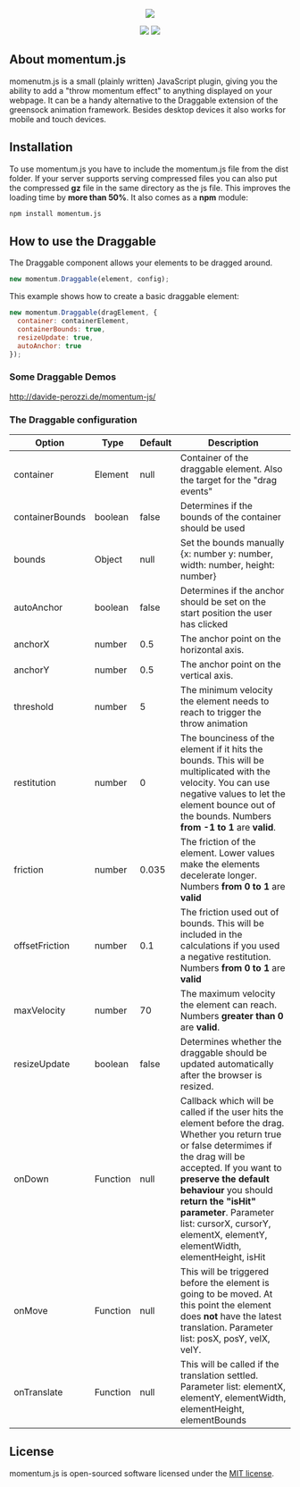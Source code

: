 <p align="center"><img src="http://i68.tinypic.com/rtg4qv.png"></p>
<p align="center">
  <a href="https://www.npmjs.com/package/momentum.js" target="_blank"><img src="https://badge.fury.io/js/momentum.js.svg"></a>
  <a href="https://opensource.org/licenses/MIT" target="_blank"><img src="https://img.shields.io/badge/License-MIT-yellow.svg"></a>
</p>

## About momentum.js

momenutm.js is a small (plainly written) JavaScript plugin, giving you the ability to add a "throw momentum effect" to anything displayed on your webpage. It can be a handy alternative to the Draggable extension of the greensock animation framework. Besides desktop devices it also works for mobile and touch devices.

## Installation

To use momentum.js you have to include the momentum.js file from the dist folder. If your server supports serving compressed files you can also put the compressed **gz** file in the same directory as the js file. This improves the loading time by **more than 50%**.
It also comes as a **npm** module:
```bash
npm install momentum.js
```

## How to use the Draggable

The Draggable component allows your elements to be dragged around.

```javascript
new momentum.Draggable(element, config);
```

This example shows how to create a basic draggable element:

```javascript
new momentum.Draggable(dragElement, {
  container: containerElement,
  containerBounds: true,
  resizeUpdate: true,
  autoAnchor: true
});
```

### Some Draggable Demos
http://davide-perozzi.de/momentum-js/

### The Draggable configuration

| Option  | Type | Default | Description |
| ------------- | ------------- | ------------- | ------------- |
| container  | Element  | null | Container of the draggable element. Also the target for the "drag events" |
| containerBounds | boolean | false | Determines if the bounds of the container should be used |
| bounds | Object | null | Set the bounds manually {x: number y: number, width: number, height: number} |
| autoAnchor | boolean | false | Determines if the anchor should be set on the start position the user has clicked |
| anchorX | number | 0.5 | The anchor point on the horizontal axis. |
| anchorY | number | 0.5 | The anchor point on the vertical axis. |
| threshold | number| 5 | The minimum velocity the element needs to reach to trigger the throw animation |
| restitution | number | 0 | The bounciness of the element if it hits the bounds. This will be multiplicated with the velocity. You can use negative values to let the element bounce out of the bounds. Numbers **from -1 to 1** are **valid**.
| friction | number | 0.035 | The friction of the element. Lower values make the elements decelerate longer. Numbers **from 0 to 1** are **valid** |
| offsetFriction | number | 0.1 | The friction used out of bounds. This will be included in the calculations if you used a negative restitution. Numbers **from 0 to 1** are **valid** |
| maxVelocity | number | 70 | The maximum velocity the element can reach. Numbers **greater than 0** are **valid**. |
| resizeUpdate | boolean | false | Determines whether the draggable should be updated automatically after the browser is resized. |
| onDown | Function | null | Callback which will be called if the user hits the element before the drag. Whether you return true or false determimes if the drag will be accepted. If you want to **preserve the default behaviour** you should **return the "isHit" parameter**. Parameter list: cursorX, cursorY, elementX, elementY, elementWidth, elementHeight, isHit |
| onMove | Function | null | This will be triggered before the element is going to be moved. At this point the element does **not** have the latest translation. Parameter list: posX, posY, velX, velY. |
| onTranslate | Function | null | This will be called if the translation settled. Parameter list:  elementX, elementY, elementWidth, elementHeight, elementBounds |

## License
momentum.js is open-sourced software licensed under the [MIT license](http://opensource.org/licenses/MIT).